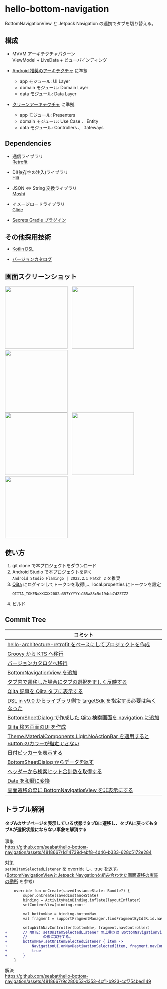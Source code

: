 # hello-bottom-navigation

BottomNavigationView と Jetpack Navigation の連携でタブを切り替える。


## 構成

* MVVM アーキテクチャパターン  
  ViewModel + LiveData + ビューバインディング

* [Android 推奨のアーキテクチャ](https://developer.android.com/jetpack/guide?hl=ja) に準拠  
    * app モジュール: UI Layer
    * domain モジュール: Domain Layer
    * data モジュール: Data Layer

* [クリーンアーキテクチャ](https://www.amazon.co.jp/exec/obidos/ASIN/4048930656/maple036-22/) に準拠  
    * app モジュール: Presenters
    * domain モジュール: Use Case 、 Entity
    * data モジュール: Controllers 、 Gateways


## Dependencies

* 通信ライブラリ  
  [Retrofit](https://square.github.io/retrofit/)

* DI(依存性の注入)ライブラリ  
  [Hilt](https://dagger.dev/hilt/) 
  
* JSON <=> String 変換ライブラリ  
  [Moshi](https://github.com/square/moshi/tree/master)

* イメージロードライブラリ  
  [Glide](https://github.com/bumptech/glide)  

* [Secrets Gradle プラグイン](https://developers.google.com/maps/documentation/android-sdk/secrets-gradle-plugin?hl=ja)

## その他採用技術

* [Kotlin DSL](https://docs.gradle.org/current/userguide/kotlin_dsl.html)

* [バージョンカタログ](https://docs.gradle.org/current/userguide/platforms.html)


## 画面スクリーンショット

<img src="images/top.png" width="200">　<img src="images/repo_detail.png" width="200">　<img src="images/setting.png" width="200">  
<img src="images/qiita_list.png" width="200">　<img src="images/qiita_detail.png" width="200">　<img src="images/qiita_search.png" width="200">

## 使い方

1. git clone で本プロジェクトをダウンロード
2. Android Studio で本プロジェクトを開く  
    `Android Studio Flamingo | 2022.2.1 Patch 2` を推奨
3. [Qiita](https://qiita.com/) にログインしてトークンを取得し、local.properties にトークンを設定
    ```
    QIITA_TOKEN=XXXXX2082a357YYYYYa165a88c5d194cb7dZZZZZ
    ```
4. ビルド


## Commit Tree

|コミット |
|----------------|
|[hello-architecture-retrofit をベースにしてプロジェクトを作成](https://github.com/seabat/hello-bottom-navigation/commit/62fe40067628b1238118a89d782a08013ecd5e55)
|[Groovy から KTS へ移行](https://github.com/seabat/hello-bottom-navigation/commit/82ddd3c951627e89b206d9aea18ef35cfdc34d01) |
|[バージョンカタログへ移行](https://github.com/seabat/hello-bottom-navigation/commit/1b0376a4f10f7c65d72bca7cd228666422c540f8)|
|[BottomNavigationView を追加](https://github.com/seabat/hello-bottom-navigation/commit/1c04d7c6fc093946654e15d6ec0f8ba41c587256)|
|[タブ内で遷移した場合にタブの選択を正しく反映する](https://github.com/seabat/hello-bottom-navigation/commit/06d5baf995c09a26549684e09837c805d983d482)|
|[Qiita 記事を Qiita タブに表示する](https://github.com/seabat/hello-bottom-navigation/commit/048c1d93544e2c37f7016588bb1beadc9a4c8279)|
|[DSL in v9.0 からライブラリ側で targetSdk を指定する必要は無くなった](https://github.com/seabat/hello-bottom-navigation/commit/eb5d071cc3188ffa45387088af2ed0fa787f7918)|
|[BottomSheetDialog で作成した Qiita 検索画面を navigation に追加](https://github.com/seabat/hello-bottom-navigation/commit/92076328243739d0b7b2844be3be9e331abdf656)|
|[Qiita 検索画面のUI を作成](https://github.com/seabat/hello-bottom-navigation/commit/f2fbdcec91d73a0582f522aaaa19acafb229004a)|
|[Theme.MaterialComponents.Light.NoActionBar を適用すると Button のカラーが指定できない](https://github.com/seabat/hello-bottom-navigation/commit/6a0575b992b869320ab51d518be1e07fb233ca47)|
|[日付ピッカーを表示する](https://github.com/seabat/hello-bottom-navigation/commit/19f177eb49948c85c96197d7866045616338755e)|
|[BottomSheetDialog からデータを返す](https://github.com/seabat/hello-bottom-navigation/commit/1d302ea67d1cdfaf17daf99c96ccf28f24ae45d3)|
|[ヘッダーから検索ヒット合計数を取得する](https://github.com/seabat/hello-bottom-navigation/commit/ed79c00be896ceb567e2261660e96ab56e740c59)|
|[Date を和暦に変換](https://github.com/seabat/hello-bottom-navigation/commit/13d6e88344a60538d79a19fc4214f17b441345ed)|
|[画面遷移の際に BottomNavigationView を非表示にする](https://github.com/seabat/hello-bottom-navigation/commit/f9838c342df0d022c5d37a31b3b40e2b2c9a603b)|


## トラブル解消

#### タブAのサブページを表示している状態でタブBに遷移し、タブAに戻ってもタブAが選択状態にならない事象を解消する

事象  
https://github.com/seabat/hello-bottom-navigation/assets/4818667/1d14739d-abf8-4d46-b333-628c5172e284

対策  
`setOnItemSelectedListener` を override し、true
を返す。([BottomNavigationViewとJetpack Navigationを組み合わせた画面遷移の実装の勘所](https://inside.luchegroup.com/entry/2023/05/08/113236)
を参考)

```diff
    override fun onCreate(savedInstanceState: Bundle?) {
        super.onCreate(savedInstanceState)
        binding = ActivityMainBinding.inflate(layoutInflater)
        setContentView(binding.root)

        val bottomNav = binding.bottomNav
        val fragment = supportFragmentManager.findFragmentById(R.id.nav_host_fragment) as NavHostFragment

        setupWithNavController(bottomNav, fragment.navController)
+       // NOTE: setOnItemSelectedListener の上書きは BottomNavigationView#setupWithNavController
+       //       の後に実行する。
+       bottomNav.setOnItemSelectedListener { item ->
+           NavigationUI.onNavDestinationSelected(item, fragment.navController)
+           true
+       }
    }
```

解決  
https://github.com/seabat/hello-bottom-navigation/assets/4818667/9c280b53-d353-4cf1-b923-ccf754bed149

